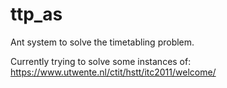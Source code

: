 # ttp_as
Ant system to solve the timetabling problem.

Currently trying to solve some instances of:
https://www.utwente.nl/ctit/hstt/itc2011/welcome/
